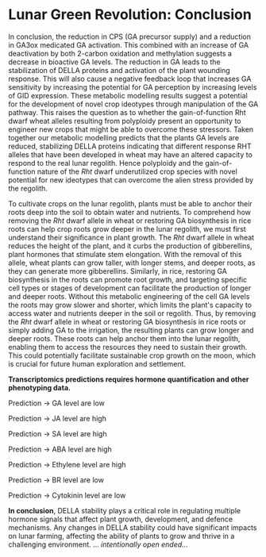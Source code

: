 # Lunar Green Revolution: Conclusion

In conclusion, the reduction in CPS (GA precursor supply) and a reduction in GA3ox medicated GA activation. This combined with an increase of GA deactivation by both 2-carbon oxidation and methylation suggests a decrease in bioactive GA levels. The reduction in GA leads to the stabilization of DELLA proteins and activation of the plant wounding response. This will also cause a negative feedback loop that increases GA sensitivity by increasing the potential for GA perception by increasing levels of GID expression. These metabolic modelling results suggest a potential for the development of novel crop ideotypes through manipulation of the GA pathway. This raises the question as to whether the gain-of-function Rht dwarf wheat alleles resulting from polyploidy present an opportunity to engineer new crops that might be able to overcome these stressors. Taken together our metabolic modelling predicts that the plants GA levels are reduced, stabilizing DELLA proteins indicating that different response RHT alleles that have been developed in wheat may have an altered capacity to respond to the real lunar regolith. Hence polyploidy and the gain-of-function nature of the _Rht_ dwarf underutilized crop species with novel potential for new ideotypes that can overcome the alien stress provided by the regolith.

To cultivate crops on the lunar regolith, plants must be able to anchor their roots deep into the soil to obtain water and nutrients. To comprehend how removing the _Rht_ dwarf allele in wheat or restoring GA biosynthesis in rice roots can help crop roots grow deeper in the lunar regolith, we must first understand their significance in plant growth. The _Rht_ dwarf allele in wheat reduces the height of the plant, and it curbs the production of gibberellins, plant hormones that stimulate stem elongation. With the removal of this allele, wheat plants can grow taller, with longer stems, and deeper roots, as they can generate more gibberellins. Similarly, in rice, restoring GA biosynthesis in the roots can promote root growth, and targeting specific cell types or stages of development can facilitate the production of longer and deeper roots. Without this metabolic engineering of the cell GA levels the roots may grow slower and shorter, which limits the plant's capacity to access water and nutrients deeper in the soil or regolith. Thus, by removing the _Rht_ dwarf allele in wheat or restoring GA biosynthesis in rice roots or simply adding GA to the irrigation, the resulting plants can grow longer and deeper roots. These roots can help anchor them into the lunar regolith, enabling them to access the resources they need to sustain their growth. This could potentially facilitate sustainable crop growth on the moon, which is crucial for future human exploration and settlement.



**Transcriptomics predictions requires hormone quantification and other phenotyping data.**&#x20;

Prediction -> GA level are low

Prediction -> JA level are high

Prediction -> SA level are high

Prediction -> ABA level are high

Prediction -> Ethylene level are high

Prediction -> BR level are low

Prediction -> Cytokinin level are low

**In conclusion**, DELLA stability plays a critical role in regulating multiple hormone signals that affect plant growth, development, and defence mechanisms. Any changes in DELLA stability could have significant impacts on lunar farming, affecting the ability of plants to grow and thrive in a challenging environment. … _intentionally open ended…_

